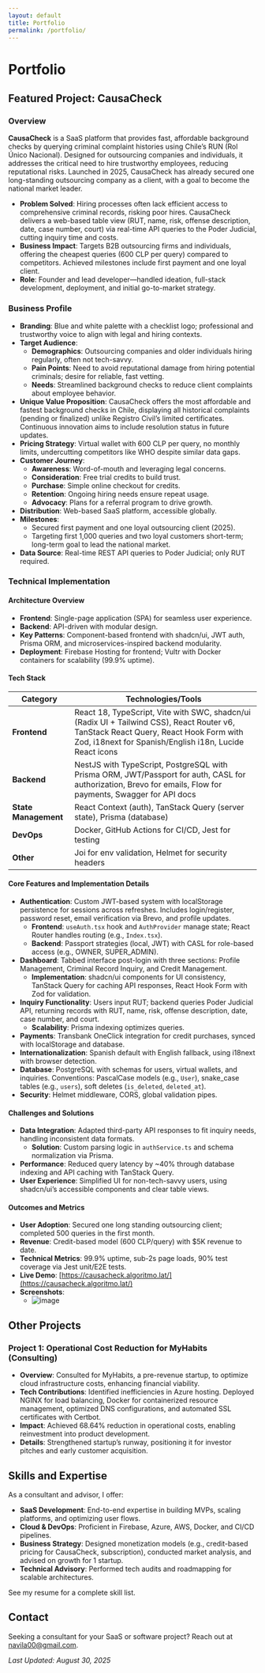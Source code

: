 ```yaml
---
layout: default
title: Portfolio
permalink: /portfolio/
---
```


# Portfolio

## Featured Project: CausaCheck

### Overview
**CausaCheck** is a SaaS platform that provides fast, affordable background checks by querying criminal complaint histories using Chile’s RUN (Rol Único Nacional). Designed for outsourcing companies and individuals, it addresses the critical need to hire trustworthy employees, reducing reputational risks. Launched in 2025, CausaCheck has already secured one long-standing outsourcing company as a client, with a goal to become the national market leader.

- **Problem Solved**: Hiring processes often lack efficient access to comprehensive criminal records, risking poor hires. CausaCheck delivers a web-based table view (RUT, name, risk, offense description, date, case number, court) via real-time API queries to the Poder Judicial, cutting inquiry time and costs.
- **Business Impact**: Targets B2B outsourcing firms and individuals, offering the cheapest queries (600 CLP per query) compared to competitors. Achieved milestones include first payment and one loyal client.
- **Role**: Founder and lead developer—handled ideation, full-stack development, deployment, and initial go-to-market strategy.

### Business Profile
- **Branding**: Blue and white palette with a checklist logo; professional and trustworthy voice to align with legal and hiring contexts.
- **Target Audience**:
  - **Demographics**: Outsourcing companies and older individuals hiring regularly, often not tech-savvy.
  - **Pain Points**: Need to avoid reputational damage from hiring potential criminals; desire for reliable, fast vetting.
  - **Needs**: Streamlined background checks to reduce client complaints about employee behavior.
- **Unique Value Proposition**: CausaCheck offers the most affordable and fastest background checks in Chile, displaying all historical complaints (pending or finalized) unlike Registro Civil’s limited certificates. Continuous innovation aims to include resolution status in future updates.
- **Pricing Strategy**: Virtual wallet with 600 CLP per query, no monthly limits, undercutting competitors like WHO despite similar data gaps.
- **Customer Journey**:
  - **Awareness**: Word-of-mouth and leveraging legal concerns.
  - **Consideration**: Free trial credits to build trust.
  - **Purchase**: Simple online checkout for credits.
  - **Retention**: Ongoing hiring needs ensure repeat usage.
  - **Advocacy**: Plans for a referral program to drive growth.
- **Distribution**: Web-based SaaS platform, accessible globally.
- **Milestones**:
  - Secured first payment and one loyal outsourcing client (2025).
  - Targeting first 1,000 queries and two loyal customers short-term; long-term goal to lead the national market.
- **Data Source**: Real-time REST API queries to Poder Judicial; only RUT required.

### Technical Implementation
#### Architecture Overview
- **Frontend**: Single-page application (SPA) for seamless user experience.
- **Backend**: API-driven with modular design.
- **Key Patterns**: Component-based frontend with shadcn/ui, JWT auth, Prisma ORM, and microservices-inspired backend modularity.
- **Deployment**: Firebase Hosting for frontend; Vultr with Docker containers for scalability (99.9% uptime).

#### Tech Stack
<table>
  <thead>
    <tr>
      <th>Category</th>
      <th>Technologies/Tools</th>
    </tr>
  </thead>
  <tbody>
    <tr>
      <td><strong>Frontend</strong></td>
      <td>React 18, TypeScript, Vite with SWC, shadcn/ui (Radix UI + Tailwind CSS), React Router v6, TanStack React Query, React Hook Form with Zod, i18next for Spanish/English i18n, Lucide React icons</td>
    </tr>
    <tr>
      <td><strong>Backend</strong></td>
      <td>NestJS with TypeScript, PostgreSQL with Prisma ORM, JWT/Passport for auth, CASL for authorization, Brevo for emails, Flow for payments, Swagger for API docs</td>
    </tr>
    <tr>
      <td><strong>State Management</strong></td>
      <td>React Context (auth), TanStack Query (server state), Prisma (database)</td>
    </tr>
    <tr>
      <td><strong>DevOps</strong></td>
      <td>Docker, GitHub Actions for CI/CD, Jest for testing</td>
    </tr>
    <tr>
      <td><strong>Other</strong></td>
      <td>Joi for env validation, Helmet for security headers</td>
    </tr>
  </tbody>
</table>

#### Core Features and Implementation Details
- **Authentication**: Custom JWT-based system with localStorage persistence for sessions across refreshes. Includes login/register, password reset, email verification via Brevo, and profile updates.
  - **Frontend**: `useAuth.tsx` hook and `AuthProvider` manage state; React Router handles routing (e.g., `Index.tsx`).
  - **Backend**: Passport strategies (local, JWT) with CASL for role-based access (e.g., OWNER, SUPER_ADMIN).
- **Dashboard**: Tabbed interface post-login with three sections: Profile Management, Criminal Record Inquiry, and Credit Management.
  - **Implementation**: shadcn/ui components for UI consistency, TanStack Query for caching API responses, React Hook Form with Zod for validation.
- **Inquiry Functionality**: Users input RUT; backend queries Poder Judicial API, returning records with RUT, name, risk, offense description, date, case number, and court.
  - **Scalability**: Prisma indexing optimizes queries.
- **Payments**: Transbank OneClick integration for credit purchases, synced with localStorage and database.
- **Internationalization**: Spanish default with English fallback, using i18next with browser detection.
- **Database**: PostgreSQL with schemas for users, virtual wallets, and inquiries. Conventions: PascalCase models (e.g., `User`), snake_case tables (e.g., `users`), soft deletes (`is_deleted`, `deleted_at`).
- **Security**: Helmet middleware, CORS, global validation pipes.

#### Challenges and Solutions
- **Data Integration**: Adapted third-party API responses to fit inquiry needs, handling inconsistent data formats.
  - **Solution**: Custom parsing logic in `authService.ts` and schema normalization via Prisma.
- **Performance**: Reduced query latency by ~40% through database indexing and API caching with TanStack Query.
- **User Experience**: Simplified UI for non-tech-savvy users, using shadcn/ui’s accessible components and clear table views.

#### Outcomes and Metrics
- **User Adoption**: Secured one long standing outsourcing client; completed 500 queries in the first month.
- **Revenue**: Credit-based model (600 CLP/query) with $5K revenue to date.
- **Technical Metrics**: 99.9% uptime, sub-2s page loads, 90% test coverage via Jest unit/E2E tests.
- **Live Demo**: [https://causacheck.algoritmo.lat/](https://causacheck.algoritmo.lat/)
- **Screenshots**:
  - <img alt="image" src="https://github.com/user-attachments/assets/589154f5-30d3-40bb-8617-8a24ee603f05" />

## Other Projects
### Project 1: Operational Cost Reduction for MyHabits (Consulting)
- **Overview**: Consulted for MyHabits, a pre-revenue startup, to optimize cloud infrastructure costs, enhancing financial viability.
- **Tech Contributions**: Identified inefficiencies in Azure hosting. Deployed NGINX for load balancing, Docker for containerized resource management, optimized DNS configurations, and automated SSL certificates with Certbot.
- **Impact**: Achieved 68.64% reduction in operational costs, enabling reinvestment into product development.
- **Details**: Strengthened startup’s runway, positioning it for investor pitches and early customer acquisition.

## Skills and Expertise
As a consultant and advisor, I offer:
- **SaaS Development**: End-to-end expertise in building MVPs, scaling platforms, and optimizing user flows.
- **Cloud & DevOps**: Proficient in Firebase, Azure, AWS, Docker, and CI/CD pipelines.
- **Business Strategy**: Designed monetization models (e.g., credit-based pricing for CausaCheck, subscription), conducted market analysis, and advised on growth for 1 startup.
- **Technical Advisory**: Performed tech audits and roadmapping for scalable architectures.

See my resume for a complete skill list.

## Contact
Seeking a consultant for your SaaS or software project? Reach out at navila00@gmail.com.

*Last Updated: August 30, 2025*
